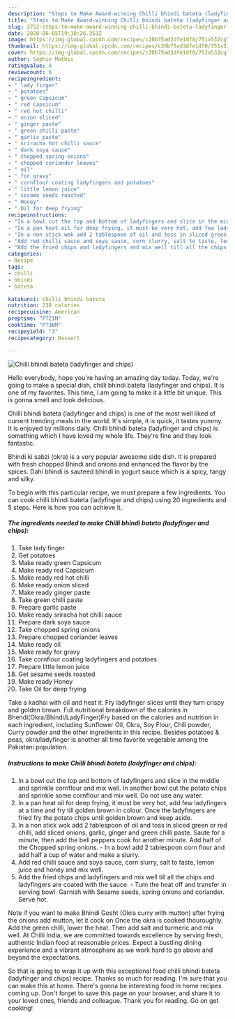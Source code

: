 ```yaml
---
description: "Steps to Make Award-winning Chilli bhindi bateta (ladyfinger and chips)"
title: "Steps to Make Award-winning Chilli bhindi bateta (ladyfinger and chips)"
slug: 3752-steps-to-make-award-winning-chilli-bhindi-bateta-ladyfinger-and-chips
date: 2020-06-05T19:10:26.353Z
image: https://img-global.cpcdn.com/recipes/c20b75ad3dfe1df0/751x532cq70/chilli-bhindi-bateta-ladyfinger-and-chips-recipe-main-photo.jpg
thumbnail: https://img-global.cpcdn.com/recipes/c20b75ad3dfe1df0/751x532cq70/chilli-bhindi-bateta-ladyfinger-and-chips-recipe-main-photo.jpg
cover: https://img-global.cpcdn.com/recipes/c20b75ad3dfe1df0/751x532cq70/chilli-bhindi-bateta-ladyfinger-and-chips-recipe-main-photo.jpg
author: Sophie Mathis
ratingvalue: 4
reviewcount: 6
recipeingredient:
- " lady finger"
- " potatoes"
- " green Capsicum"
- " red Capsicum"
- " red hot chilli"
- " onion sliced"
- " ginger paste"
- " green chilli paste"
- " garlic paste"
- " sriracha hot chilli sauce"
- " dark soya sauce"
- " chopped spring onions"
- " chopped coriander leaves"
- " oil"
- " for gravy"
- " cornflour coating ladyfingers and potatoes"
- " little lemon juice"
- " sesame seeds roasted"
- " Honey"
- " Oil for deep frying"
recipeinstructions:
- "In a bowl cut the top and bottom of ladyfingers and slice in the middle and sprinkle cornflour and mix well. In another bowl cut the potato chips and sprinkle some cornflour and mix well. Do not use any water."
- "In a pan heat oil for deep frying, it must be very hot, add few ladyfingers at a time and fry till golden brown in colour. Once the ladyfingers are fried fry the potato chips until golden brown and keep aside."
- "In a non stick wok add 2 tablespoon of oil and toss in sliced green or red chilli, add sliced onions, garlic, ginger and green chilli paste. Saute for a minute, then add the bell peppers cook for another minute. Add half of the Chopped spring onions. In a bowl add 2 tablespoon corn flour and add half a cup of water and make a slurry."
- "Add red chilli sauce and soya sauce, corn slurry, salt to taste, lemon juice and honey and mix well."
- "Add the fried chips and ladyfingers and mix well till all the chips and ladyfingers are coated with the sauce.  Turn the heat off and transfer in serving bowl. Garnish with Sesame seeds, spring onions and coriander. Serve hot."
categories:
- Recipe
tags:
- chilli
- bhindi
- bateta

katakunci: chilli bhindi bateta 
nutrition: 238 calories
recipecuisine: American
preptime: "PT21M"
cooktime: "PT36M"
recipeyield: "3"
recipecategory: Dessert

---
```



![Chilli bhindi bateta (ladyfinger and chips)](https://img-global.cpcdn.com/recipes/c20b75ad3dfe1df0/751x532cq70/chilli-bhindi-bateta-ladyfinger-and-chips-recipe-main-photo.jpg)

Hello everybody, hope you're having an amazing day today. Today, we're going to make a special dish, chilli bhindi bateta (ladyfinger and chips). It is one of my favorites. This time, I am going to make it a little bit unique. This is gonna smell and look delicious.

Chilli bhindi bateta (ladyfinger and chips) is one of the most well liked of current trending meals in the world. It's simple, it is quick, it tastes yummy. It is enjoyed by millions daily. Chilli bhindi bateta (ladyfinger and chips) is something which I have loved my whole life. They're fine and they look fantastic.

Bhindi ki sabzi (okra) is a very popular awesome side dish. It is prepared with fresh chopped Bhindi and onions and enhanced the flavor by the spices. Dahi bhindi is sauteed bhindi in yogurt sauce which is a spicy, tangy and silky.


To begin with this particular recipe, we must prepare a few ingredients. You can cook chilli bhindi bateta (ladyfinger and chips) using 20 ingredients and 5 steps. Here is how you can achieve it.

<!--inarticleads1-->

##### The ingredients needed to make Chilli bhindi bateta (ladyfinger and chips):

1. Take  lady finger
1. Get  potatoes
1. Make ready  green Capsicum
1. Make ready  red Capsicum
1. Make ready  red hot chilli
1. Make ready  onion sliced
1. Make ready  ginger paste
1. Take  green chilli paste
1. Prepare  garlic paste
1. Make ready  sriracha hot chilli sauce
1. Prepare  dark soya sauce
1. Take  chopped spring onions
1. Prepare  chopped coriander leaves
1. Make ready  oil
1. Make ready  for gravy
1. Take  cornflour coating ladyfingers and potatoes
1. Prepare  little lemon juice
1. Get  sesame seeds roasted
1. Make ready  Honey
1. Take  Oil for deep frying


Take a kadhai with oil and heat it. Fry ladyfinger slices until they turn crispy and golden brown. Full nutritional breakdown of the calories in Bhendi(Okra/Bhindi/LadyFinger)Fry based on the calories and nutrition in each ingredient, including Sunflower Oil, Okra, Soy Flour, Chili powder, Curry powder and the other ingredients in this recipe. Besides potatoes &amp; peas, okra/ladyfinger is another all time favorite vegetable among the Pakistani population. 

<!--inarticleads2-->

##### Instructions to make Chilli bhindi bateta (ladyfinger and chips):

1. In a bowl cut the top and bottom of ladyfingers and slice in the middle and sprinkle cornflour and mix well. In another bowl cut the potato chips and sprinkle some cornflour and mix well. Do not use any water.
1. In a pan heat oil for deep frying, it must be very hot, add few ladyfingers at a time and fry till golden brown in colour. Once the ladyfingers are fried fry the potato chips until golden brown and keep aside.
1. In a non stick wok add 2 tablespoon of oil and toss in sliced green or red chilli, add sliced onions, garlic, ginger and green chilli paste. Saute for a minute, then add the bell peppers cook for another minute. Add half of the Chopped spring onions. - In a bowl add 2 tablespoon corn flour and add half a cup of water and make a slurry.
1. Add red chilli sauce and soya sauce, corn slurry, salt to taste, lemon juice and honey and mix well.
1. Add the fried chips and ladyfingers and mix well till all the chips and ladyfingers are coated with the sauce.  - Turn the heat off and transfer in serving bowl. Garnish with Sesame seeds, spring onions and coriander. Serve hot.


Note if you want to make Bhindi Gosht (Okra curry with mutton) after frying the onions add mutton, let it cook on Once the okra is cooked thouroughly. Add the green chilli, lower the heat. Then add salt and turmeric and mix well. At Chilli India, we are committed towards excellence by serving fresh, authentic Indian food at reasonable prices. Expect a bustling dining experience and a vibrant atmosphere as we work hard to go above and beyond the expectations. 

So that is going to wrap it up with this exceptional food chilli bhindi bateta (ladyfinger and chips) recipe. Thanks so much for reading. I'm sure that you can make this at home. There's gonna be interesting food in home recipes coming up. Don't forget to save this page on your browser, and share it to your loved ones, friends and colleague. Thank you for reading. Go on get cooking!
